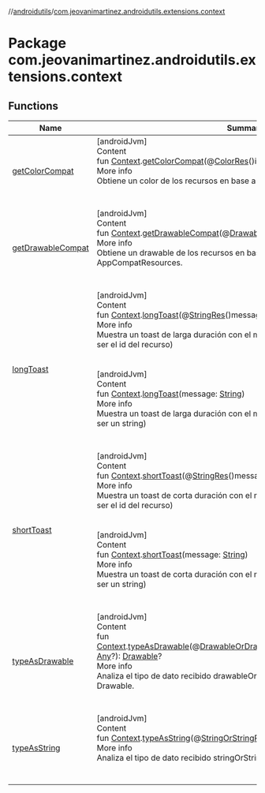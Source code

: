 //[androidutils](../index.md)/[com.jeovanimartinez.androidutils.extensions.context](index.md)



# Package com.jeovanimartinez.androidutils.extensions.context  


## Functions  
  
|  Name|  Summary| 
|---|---|
| <a name="com.jeovanimartinez.androidutils.extensions.context//getColorCompat/android.content.Context#kotlin.Int/PointingToDeclaration/"></a>[getColorCompat](get-color-compat.md)| <a name="com.jeovanimartinez.androidutils.extensions.context//getColorCompat/android.content.Context#kotlin.Int/PointingToDeclaration/"></a>[androidJvm]  <br>Content  <br>fun [Context](https://developer.android.com/reference/kotlin/android/content/Context.html).[getColorCompat](get-color-compat.md)(@[ColorRes](https://developer.android.com/reference/kotlin/androidx/annotation/ColorRes.html)()id: [Int](https://kotlinlang.org/api/latest/jvm/stdlib/kotlin/-int/index.html)): [Int](https://kotlinlang.org/api/latest/jvm/stdlib/kotlin/-int/index.html)  <br>More info  <br>Obtiene un color de los recursos en base a su id mediante ResourcesCompat.  <br><br><br>
| <a name="com.jeovanimartinez.androidutils.extensions.context//getDrawableCompat/android.content.Context#kotlin.Int/PointingToDeclaration/"></a>[getDrawableCompat](get-drawable-compat.md)| <a name="com.jeovanimartinez.androidutils.extensions.context//getDrawableCompat/android.content.Context#kotlin.Int/PointingToDeclaration/"></a>[androidJvm]  <br>Content  <br>fun [Context](https://developer.android.com/reference/kotlin/android/content/Context.html).[getDrawableCompat](get-drawable-compat.md)(@[DrawableRes](https://developer.android.com/reference/kotlin/androidx/annotation/DrawableRes.html)()id: [Int](https://kotlinlang.org/api/latest/jvm/stdlib/kotlin/-int/index.html)): [Drawable](https://developer.android.com/reference/kotlin/android/graphics/drawable/Drawable.html)?  <br>More info  <br>Obtiene un drawable de los recursos en base a su id mediante AppCompatResources.  <br><br><br>
| <a name="com.jeovanimartinez.androidutils.extensions.context//longToast/android.content.Context#kotlin.Int/PointingToDeclaration/"></a>[longToast](long-toast.md)| <a name="com.jeovanimartinez.androidutils.extensions.context//longToast/android.content.Context#kotlin.Int/PointingToDeclaration/"></a>[androidJvm]  <br>Content  <br>fun [Context](https://developer.android.com/reference/kotlin/android/content/Context.html).[longToast](long-toast.md)(@[StringRes](https://developer.android.com/reference/kotlin/androidx/annotation/StringRes.html)()message: [Int](https://kotlinlang.org/api/latest/jvm/stdlib/kotlin/-int/index.html))  <br>More info  <br>Muestra un toast de larga duración con el message indicado (el mensaje debe ser el id del recurso)  <br><br><br>[androidJvm]  <br>Content  <br>fun [Context](https://developer.android.com/reference/kotlin/android/content/Context.html).[longToast](long-toast.md)(message: [String](https://kotlinlang.org/api/latest/jvm/stdlib/kotlin/-string/index.html))  <br>More info  <br>Muestra un toast de larga duración con el message indicado (el mensaje debe ser un string)  <br><br><br>
| <a name="com.jeovanimartinez.androidutils.extensions.context//shortToast/android.content.Context#kotlin.Int/PointingToDeclaration/"></a>[shortToast](short-toast.md)| <a name="com.jeovanimartinez.androidutils.extensions.context//shortToast/android.content.Context#kotlin.Int/PointingToDeclaration/"></a>[androidJvm]  <br>Content  <br>fun [Context](https://developer.android.com/reference/kotlin/android/content/Context.html).[shortToast](short-toast.md)(@[StringRes](https://developer.android.com/reference/kotlin/androidx/annotation/StringRes.html)()message: [Int](https://kotlinlang.org/api/latest/jvm/stdlib/kotlin/-int/index.html))  <br>More info  <br>Muestra un toast de corta duración con el message indicado (el mensaje debe ser el id del recurso)  <br><br><br>[androidJvm]  <br>Content  <br>fun [Context](https://developer.android.com/reference/kotlin/android/content/Context.html).[shortToast](short-toast.md)(message: [String](https://kotlinlang.org/api/latest/jvm/stdlib/kotlin/-string/index.html))  <br>More info  <br>Muestra un toast de corta duración con el message indicado (el mensaje debe ser un string)  <br><br><br>
| <a name="com.jeovanimartinez.androidutils.extensions.context//typeAsDrawable/android.content.Context#kotlin.Any?/PointingToDeclaration/"></a>[typeAsDrawable](type-as-drawable.md)| <a name="com.jeovanimartinez.androidutils.extensions.context//typeAsDrawable/android.content.Context#kotlin.Any?/PointingToDeclaration/"></a>[androidJvm]  <br>Content  <br>fun [Context](https://developer.android.com/reference/kotlin/android/content/Context.html).[typeAsDrawable](type-as-drawable.md)(@[DrawableOrDrawableRes](../com.jeovanimartinez.androidutils.annotations/-drawable-or-drawable-res/index.md)()drawableOrDrawableRes: [Any](https://kotlinlang.org/api/latest/jvm/stdlib/kotlin/-any/index.html)?): [Drawable](https://developer.android.com/reference/kotlin/android/graphics/drawable/Drawable.html)?  <br>More info  <br>Analiza el tipo de dato recibido drawableOrDrawableRes y devuelve siempre un Drawable.  <br><br><br>
| <a name="com.jeovanimartinez.androidutils.extensions.context//typeAsString/android.content.Context#kotlin.Any/PointingToDeclaration/"></a>[typeAsString](type-as-string.md)| <a name="com.jeovanimartinez.androidutils.extensions.context//typeAsString/android.content.Context#kotlin.Any/PointingToDeclaration/"></a>[androidJvm]  <br>Content  <br>fun [Context](https://developer.android.com/reference/kotlin/android/content/Context.html).[typeAsString](type-as-string.md)(@[StringOrStringRes](../com.jeovanimartinez.androidutils.annotations/-string-or-string-res/index.md)()stringOrStringRes: [Any](https://kotlinlang.org/api/latest/jvm/stdlib/kotlin/-any/index.html)): [String](https://kotlinlang.org/api/latest/jvm/stdlib/kotlin/-string/index.html)  <br>More info  <br>Analiza el tipo de dato recibido stringOrStringRes y devuelve siempre un string.  <br><br><br>

